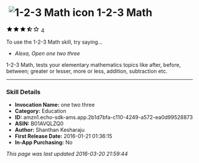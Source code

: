# &nbsp;<img src="https://github.com/dale3h/alexa-skills-list/raw/master/skills/1-2-3-math/B01AVQLZQ0/app_icon" alt="1-2-3 Math icon" width="36"> 1-2-3 Math
![3.6 stars](../../../images/ic_star_black_18dp_1x.png)![3.6 stars](../../../images/ic_star_black_18dp_1x.png)![3.6 stars](../../../images/ic_star_black_18dp_1x.png)![3.6 stars](../../../images/ic_star_half_black_18dp_1x.png)![3.6 stars](../../../images/ic_star_border_black_18dp_1x.png) 4

To use the 1-2-3 Math skill, try saying...

* *Alexa, Open one two three*

1-2-3 Math, tests your elementary mathematics topics like after, before, between; greater or lesser, more or less, addition, subtraction etc.

***

### Skill Details

* **Invocation Name:** one two three
* **Category:** Education
* **ID:** amzn1.echo-sdk-ams.app.2b1d7bfa-c110-4249-a572-ea0d99528873
* **ASIN:** B01AVQLZQ0
* **Author:** Shanthan Kesharaju
* **First Release Date:** 2016-01-21 01:36:15
* **In-App Purchasing:** No

*This page was last updated 2016-03-20 21:59:44*

